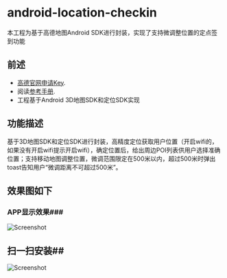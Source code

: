 # android-location-checkin
本工程为基于高德地图Android SDK进行封装，实现了支持微调整位置的定点签到功能
## 前述 ##
- [高德官网申请Key](http://lbs.amap.com/dev/#/).
- 阅读[参考手册](http://a.amap.com/lbs/static/unzip/Android_Map_Doc/index.html).
- 工程基于Android 3D地图SDK和定位SDK实现

## 功能描述 ##
基于3D地图SDK和定位SDK进行封装，高精度定位获取用户位置（开启wifi的，如果没有开启wifi提示开启wifi），确定位置后，给出周边POI列表供用户选择准确位置；支持移动地图调整位置，微调范围限定在500米以内，超过500米时弹出toast告知用户“微调距离不可超过500米”。

## 效果图如下 ##
### APP显示效果###

![Screenshot](https://raw.githubusercontent.com/amap-demo/android-location-checkin/master/apk/picture.jpg)    

## 扫一扫安装##
![Screenshot]( https://raw.githubusercontent.com/amap-demo/android-location-checkin/master/resource/download.png)  

